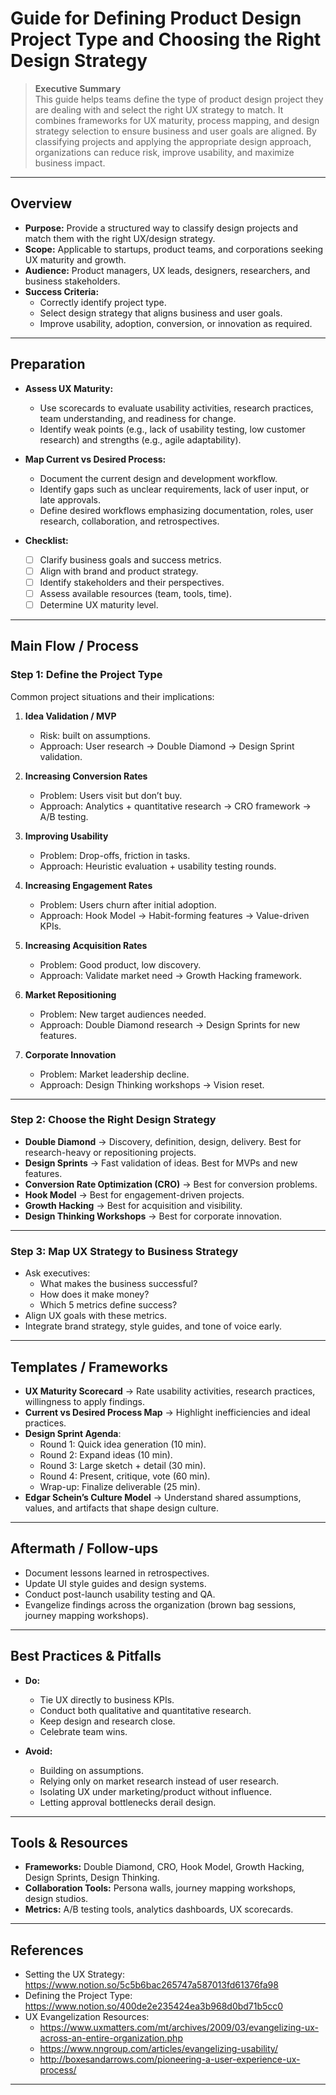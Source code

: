 # Guide for Defining Product Design Project Type and Choosing the Right Design Strategy

> **Executive Summary**  
> This guide helps teams define the type of product design project they are dealing with and select the right UX strategy to match. It combines frameworks for UX maturity, process mapping, and design strategy selection to ensure business and user goals are aligned. By classifying projects and applying the appropriate design approach, organizations can reduce risk, improve usability, and maximize business impact.

---

## Overview

- **Purpose:** Provide a structured way to classify design projects and match them with the right UX/design strategy.  
- **Scope:** Applicable to startups, product teams, and corporations seeking UX maturity and growth.  
- **Audience:** Product managers, UX leads, designers, researchers, and business stakeholders.  
- **Success Criteria:**  
  - Correctly identify project type.  
  - Select design strategy that aligns business and user goals.  
  - Improve usability, adoption, conversion, or innovation as required.  

---

## Preparation

- **Assess UX Maturity:**  
  - Use scorecards to evaluate usability activities, research practices, team understanding, and readiness for change.  
  - Identify weak points (e.g., lack of usability testing, low customer research) and strengths (e.g., agile adaptability).  

- **Map Current vs Desired Process:**  
  - Document the current design and development workflow.  
  - Identify gaps such as unclear requirements, lack of user input, or late approvals.  
  - Define desired workflows emphasizing documentation, roles, user research, collaboration, and retrospectives.  

- **Checklist:**  
  - [ ] Clarify business goals and success metrics.  
  - [ ] Align with brand and product strategy.  
  - [ ] Identify stakeholders and their perspectives.  
  - [ ] Assess available resources (team, tools, time).  
  - [ ] Determine UX maturity level.  

---

## Main Flow / Process

### Step 1: Define the Project Type

Common project situations and their implications:  
1. **Idea Validation / MVP**  
   - Risk: built on assumptions.  
   - Approach: User research → Double Diamond → Design Sprint validation.  

2. **Increasing Conversion Rates**  
   - Problem: Users visit but don’t buy.  
   - Approach: Analytics + quantitative research → CRO framework → A/B testing.  

3. **Improving Usability**  
   - Problem: Drop-offs, friction in tasks.  
   - Approach: Heuristic evaluation + usability testing rounds.  

4. **Increasing Engagement Rates**  
   - Problem: Users churn after initial adoption.  
   - Approach: Hook Model → Habit-forming features → Value-driven KPIs.  

5. **Increasing Acquisition Rates**  
   - Problem: Good product, low discovery.  
   - Approach: Validate market need → Growth Hacking framework.  

6. **Market Repositioning**  
   - Problem: New target audiences needed.  
   - Approach: Double Diamond research → Design Sprints for new features.  

7. **Corporate Innovation**  
   - Problem: Market leadership decline.  
   - Approach: Design Thinking workshops → Vision reset.  

---

### Step 2: Choose the Right Design Strategy

- **Double Diamond** → Discovery, definition, design, delivery. Best for research-heavy or repositioning projects.  
- **Design Sprints** → Fast validation of ideas. Best for MVPs and new features.  
- **Conversion Rate Optimization (CRO)** → Best for conversion problems.  
- **Hook Model** → Best for engagement-driven projects.  
- **Growth Hacking** → Best for acquisition and visibility.  
- **Design Thinking Workshops** → Best for corporate innovation.  

---

### Step 3: Map UX Strategy to Business Strategy

- Ask executives:  
  - What makes the business successful?  
  - How does it make money?  
  - Which 5 metrics define success?  
- Align UX goals with these metrics.  
- Integrate brand strategy, style guides, and tone of voice early.  

---

## Templates / Frameworks

- **UX Maturity Scorecard** → Rate usability activities, research practices, willingness to apply findings.  
- **Current vs Desired Process Map** → Highlight inefficiencies and ideal practices.  
- **Design Sprint Agenda**:  
  - Round 1: Quick idea generation (10 min).  
  - Round 2: Expand ideas (10 min).  
  - Round 3: Large sketch + detail (30 min).  
  - Round 4: Present, critique, vote (60 min).  
  - Wrap-up: Finalize deliverable (25 min).  
- **Edgar Schein’s Culture Model** → Understand shared assumptions, values, and artifacts that shape design culture.  

---

## Aftermath / Follow-ups

- Document lessons learned in retrospectives.  
- Update UI style guides and design systems.  
- Conduct post-launch usability testing and QA.  
- Evangelize findings across the organization (brown bag sessions, journey mapping workshops).  

---

## Best Practices & Pitfalls

- **Do:**  
  - Tie UX directly to business KPIs.  
  - Conduct both qualitative and quantitative research.  
  - Keep design and research close.  
  - Celebrate team wins.  

- **Avoid:**  
  - Building on assumptions.  
  - Relying only on market research instead of user research.  
  - Isolating UX under marketing/product without influence.  
  - Letting approval bottlenecks derail design.  

---

## Tools & Resources

- **Frameworks:** Double Diamond, CRO, Hook Model, Growth Hacking, Design Sprints, Design Thinking.  
- **Collaboration Tools:** Persona walls, journey mapping workshops, design studios.  
- **Metrics:** A/B testing tools, analytics dashboards, UX scorecards.  

---

## References

- Setting the UX Strategy: https://www.notion.so/5c5b6bac265747a587013fd61376fa98  
- Defining the Project Type: https://www.notion.so/400de2e235424ea3b968d0bd71b5cc0
- UX Evangelization Resources:  
  - https://www.uxmatters.com/mt/archives/2009/03/evangelizing-ux-across-an-entire-organization.php  
  - https://www.nngroup.com/articles/evangelizing-usability/  
  - http://boxesandarrows.com/pioneering-a-user-experience-ux-process/  

---
